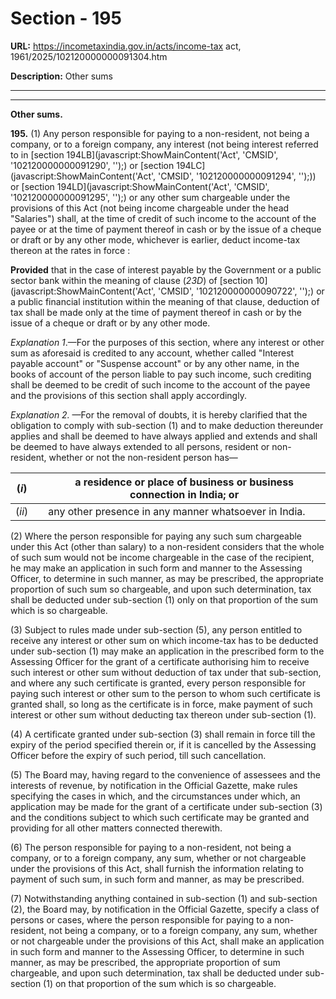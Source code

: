 # Section - 195

**URL:** https://incometaxindia.gov.in/acts/income-tax act, 1961/2025/102120000000091304.htm

**Description:** Other sums

---

****

**Other sums.**

**195.** (1) Any person responsible for paying to a non-resident, not being a company, or to a foreign company, any interest (not being interest referred to in [section 194LB](javascript:ShowMainContent\('Act', 'CMSID', '102120000000091290', ''\);) or [section 194LC](javascript:ShowMainContent\('Act', 'CMSID', '102120000000091294', ''\);)) or [section 194LD](javascript:ShowMainContent\('Act', 'CMSID', '102120000000091295', ''\);) or any other sum chargeable under the provisions of this Act (not being income chargeable under the head "Salaries") shall, at the time of credit of such income to the account of the payee or at the time of payment thereof in cash or by the issue of a cheque or draft or by any other mode, whichever is earlier, deduct income-tax thereon at the rates in force :

**Provided** that in the case of interest payable by the Government or a public sector bank within the meaning of clause (_23D_) of [section 10](javascript:ShowMainContent\('Act', 'CMSID', '102120000000090722', ''\);) or a public financial institution within the meaning of that clause, deduction of tax shall be made only at the time of payment thereof in cash or by the issue of a cheque or draft or by any other mode.

_Explanation 1_.—For the purposes of this section, where any interest or other sum as aforesaid is credited to any account, whether called "Interest payable account" or "Suspense account" or by any other name, in the books of account of the person liable to pay such income, such crediting shall be deemed to be credit of such income to the account of the payee and the provisions of this section shall apply accordingly.

_Explanation 2._ —For the removal of doubts, it is hereby clarified that the obligation to comply with sub-section (1) and to make deduction thereunder applies and shall be deemed to have always applied and extends and shall be deemed to have always extended to all persons, resident or non-resident, whether or not the non-resident person has—

(_i_)|  |  a residence or place of business or business connection in India; or  
---|---|---  
(_ii_)|  |  any other presence in any manner whatsoever in India.  
  
(2) Where the person responsible for paying any such sum chargeable under this Act (other than salary) to a non-resident considers that the whole of such sum would not be income chargeable in the case of the recipient, he may make an application in such form and manner to the Assessing Officer, to determine in such manner, as may be prescribed, the appropriate proportion of such sum so chargeable, and upon such determination, tax shall be deducted under sub-section (1) only on that proportion of the sum which is so chargeable.

(3) Subject to rules made under sub-section (5), any person entitled to receive any interest or other sum on which income-tax has to be deducted under sub-section (1) may make an application in the prescribed form to the Assessing Officer for the grant of a certificate authorising him to receive such interest or other sum without deduction of tax under that sub-section, and where any such certificate is granted, every person responsible for paying such interest or other sum to the person to whom such certificate is granted shall, so long as the certificate is in force, make payment of such interest or other sum without deducting tax thereon under sub-section (1).

(4) A certificate granted under sub-section (3) shall remain in force till the expiry of the period specified therein or, if it is cancelled by the Assessing Officer before the expiry of such period, till such cancellation.

(5) The Board may, having regard to the convenience of assessees and the interests of revenue, by notification in the Official Gazette, make rules specifying the cases in which, and the circumstances under which, an application may be made for the grant of a certificate under sub-section (3) and the conditions subject to which such certificate may be granted and providing for all other matters connected therewith.

(6) The person responsible for paying to a non-resident, not being a company, or to a foreign company, any sum, whether or not chargeable under the provisions of this Act, shall furnish the information relating to payment of such sum, in such form and manner, as may be prescribed.

(7) Notwithstanding anything contained in sub-section (1) and sub-section (2), the Board may, by notification in the Official Gazette, specify a class of persons or cases, where the person responsible for paying to a non-resident, not being a company, or to a foreign company, any sum, whether or not chargeable under the provisions of this Act, shall make an application in such form and manner to the Assessing Officer, to determine in such manner, as may be prescribed, the appropriate proportion of sum chargeable, and upon such determination, tax shall be deducted under sub-section (1) on that proportion of the sum which is so chargeable.